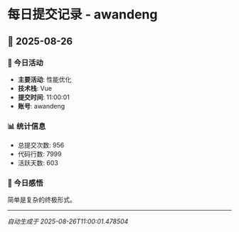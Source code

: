# 每日提交记录 - awandeng

## 📅 2025-08-26

### 🎯 今日活动
- **主要活动**: 性能优化
- **技术栈**: Vue
- **提交时间**: 11:00:01
- **账号**: awandeng

### 📊 统计信息
- 总提交次数: 956
- 代码行数: 7999
- 活跃天数: 603

### 💭 今日感悟
简单是复杂的终极形式。

---
*自动生成于 2025-08-26T11:00:01.478504*
